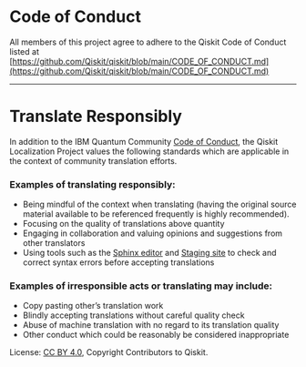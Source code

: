 <!-- Copyright Contributors to the Qiskit project. -->

# Code of Conduct
All members of this project agree to adhere to the Qiskit Code of Conduct listed at [https://github.com/Qiskit/qiskit/blob/main/CODE_OF_CONDUCT.md](https://github.com/Qiskit/qiskit/blob/main/CODE_OF_CONDUCT.md)

----

# Translate Responsibly
In addition to the IBM Quantum Community [Code of Conduct](https://github.com/Qiskit/qiskit/blob/main/CODE_OF_CONDUCT.md), the Qiskit Localization Project values the following standards which are applicable in the context of community translation efforts.

### Examples of translating responsibly:
- Being mindful of the context when translating (having the original source material available to be referenced frequently is highly recommended).
- Focusing on the quality of translations above quantity
- Engaging in collaboration and valuing opinions and suggestions from other translators
- Using tools such as the [Sphinx editor](https://livesphinx.herokuapp.com/) and [Staging site](https://ibm.biz/qiskit-docs-staging) to check and correct syntax errors before accepting translations

### Examples of  irresponsible acts or translating may include:
- Copy pasting other’s translation work
- Blindly accepting translations without careful quality check
- Abuse of machine translation with no regard to its translation quality
- Other conduct which could be reasonably be considered inappropriate



License: [CC BY 4.0](https://creativecommons.org/licenses/by/4.0/),
Copyright Contributors to Qiskit.
